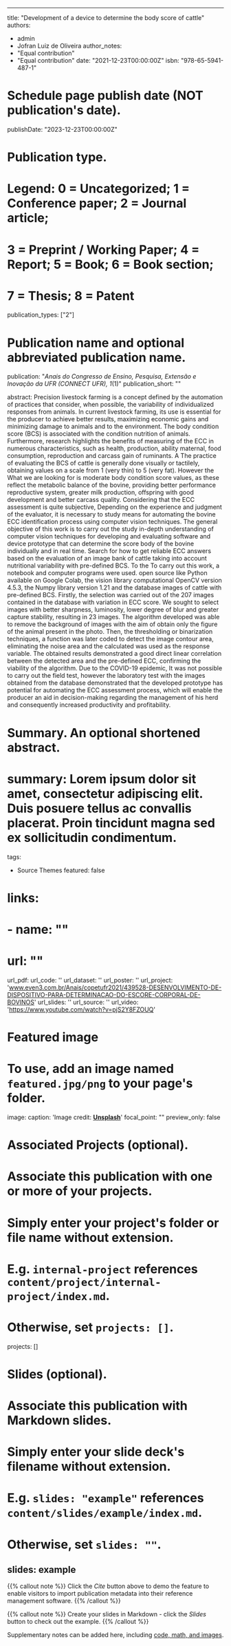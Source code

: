   ---
title: "Development of a device to determine the body score of cattle"
authors:
- admin
- Jofran Luiz de Oliveira
author_notes:
- "Equal contribution"
- "Equal contribution"
date: "2021-12-23T00:00:00Z"
  isbn: "978-65-5941-487-1"

# Schedule page publish date (NOT publication's date).
publishDate: "2023-12-23T00:00:00Z"

# Publication type.
# Legend: 0 = Uncategorized; 1 = Conference paper; 2 = Journal article;
# 3 = Preprint / Working Paper; 4 = Report; 5 = Book; 6 = Book section;
# 7 = Thesis; 8 = Patent
publication_types: ["2"]

# Publication name and optional abbreviated publication name.
publication: "*Anais do Congresso de Ensino, Pesquisa, Extensão e Inovação da UFR (CONNECT UFR), 1*(1)"
publication_short: ""

abstract: Precision livestock farming is a concept defined by the automation of practices that
consider, when possible, the variability of individualized responses from
animals. In current livestock farming, its use is essential for the producer to achieve better
results, maximizing economic gains and minimizing damage to animals and
to the environment. The body condition score (BCS) is associated with the condition
nutrition of animals. Furthermore, research highlights the benefits of measuring
of the ECC in numerous characteristics, such as health, production, ability
maternal, food consumption, reproduction and carcass gain of ruminants. A
The practice of evaluating the BCS of cattle is generally done visually or tactilely,
obtaining values on a scale from 1 (very thin) to 5 (very fat). However the
What we are looking for is moderate body condition score values, as these
reflect the metabolic balance of the bovine, providing better performance
reproductive system, greater milk production, offspring with good development and better
carcass quality. Considering that the ECC assessment is quite subjective,
Depending on the experience and judgment of the evaluator, it is necessary to study
means for automating the bovine ECC identification process using
computer vision techniques. The general objective of this work is to carry out the study
in-depth understanding of computer vision techniques for developing and evaluating
software and device prototype that can determine the score
body of the bovine individually and in real time. Search for how to get
reliable ECC answers based on the evaluation of an image bank of
cattle taking into account nutritional variability with pre-defined BCS. To the
To carry out this work, a notebook and computer programs were used.
open source like Python available on Google Colab, the vision library
computational OpenCV version 4.5.3, the Numpy library version 1.21 and the database
images of cattle with pre-defined BCS. Firstly, the selection was carried out
of the 207 images contained in the database with variation in ECC score.
We sought to select images with better sharpness, luminosity, lower degree of
blur and greater capture stability, resulting in 23 images. The algorithm
developed was able to remove the background of images with the aim of
obtain only the figure of the animal present in the photo. Then, the
thresholding or binarization techniques, a function was later coded
to detect the image contour area, eliminating the noise area and the
calculated was used as the response variable. The obtained results
demonstrated a good direct linear correlation between the detected area and the pre-defined ECC, confirming the viability of the algorithm. Due to the COVID-19 epidemic,
It was not possible to carry out the field test, however the laboratory test with the
images obtained from the database demonstrated that the developed prototype has
potential for automating the ECC assessment process, which will enable the
producer an aid in decision-making regarding the management of his herd and
consequently increased productivity and profitability.
# Summary. An optional shortened abstract.
# summary: Lorem ipsum dolor sit amet, consectetur adipiscing elit. Duis posuere tellus ac convallis placerat. Proin tincidunt magna sed ex sollicitudin condimentum.

tags:
- Source Themes
featured: false

# links:
# - name: ""
#   url: ""
url_pdf:
url_code: ''
url_dataset: ''
url_poster: ''
url_project: 'www.even3.com.br/Anais/copetufr2021/439528-DESENVOLVIMENTO-DE-DISPOSITIVO-PARA-DETERMINACAO-DO-ESCORE-CORPORAL-DE-BOVINOS'
url_slides: ''
url_source: ''
url_video: 'https://www.youtube.com/watch?v=pjS2Y8FZOUQ'

# Featured image
# To use, add an image named `featured.jpg/png` to your page's folder. 
image:
  caption: 'Image credit: [**Unsplash**](https://unsplash.com/photos/jdD8gXaTZsc)'
  focal_point: ""
  preview_only: false

# Associated Projects (optional).
#   Associate this publication with one or more of your projects.
#   Simply enter your project's folder or file name without extension.
#   E.g. `internal-project` references `content/project/internal-project/index.md`.
#   Otherwise, set `projects: []`.
projects: []

# Slides (optional).
#   Associate this publication with Markdown slides.
#   Simply enter your slide deck's filename without extension.
#   E.g. `slides: "example"` references `content/slides/example/index.md`.
#   Otherwise, set `slides: ""`.
slides: example
---

{{% callout note %}}
Click the *Cite* button above to demo the feature to enable visitors to import publication metadata into their reference management software.
{{% /callout %}}

{{% callout note %}}
Create your slides in Markdown - click the *Slides* button to check out the example.
{{% /callout %}}

Supplementary notes can be added here, including [code, math, and images](https://wowchemy.com/docs/writing-markdown-latex/).
